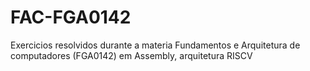 # FAC-FGA0142
Exercicios resolvidos durante a materia Fundamentos e Arquitetura de computadores (FGA0142) em Assembly, arquitetura RISCV
